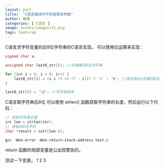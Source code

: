 ```yaml
---
layout: post
title:  "C语言编译时不检查警告参数"
author: 糖果
categories: [ C语言 ]
image: assets/images/21.png
tags: featured
---
```



C语言求字符变量的后8位字符串的C语言实现。 可以使用位运算来实现：

```c
signed char x;

unsigned char last8_str[9]; //存储最后8位字符串 

for (int i = 0; i < 8; i++) {
    last8_str[i] = (x & (1 << (7 - i))) ? '1' : '0'; //按位取出x的最后8位 
} 

last8_str[8] = '\0'; //字符串结束
```



C语言取字符串后8位 可以使用 strlen() 函数获取字符串的长度，然后运行以下代码：

```c
// 获取字符串长度
int len = strlen(str);
// 获取后8位字符
char *result = &str[len-8];

```


```
gcc -Wno-error -Wno-return-stack-address test.c
```



 return 函数的局部变量是公出现警告的。 


测试一下变更。 
1
2
3
